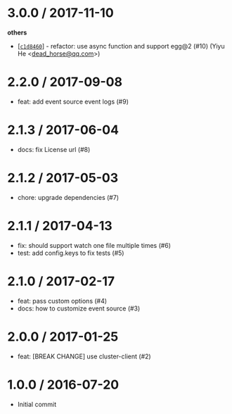 
3.0.0 / 2017-11-10
==================

**others**
  * [[`c1d8460`](http://github.com/eggjs/egg-watcher/commit/c1d846066f1d12ace466bf486412930e789d2e92)] - refactor: use async function and support egg@2 (#10) (Yiyu He <<dead_horse@qq.com>>)

2.2.0 / 2017-09-08
==================

  * feat: add event source event logs (#9)

2.1.3 / 2017-06-04
==================

  * docs: fix License url (#8)

2.1.2 / 2017-05-03
==================

  * chore: upgrade dependencies (#7)

2.1.1 / 2017-04-13
==================

  * fix: should support watch one file multiple times (#6)
  * test: add config.keys to fix tests (#5)

2.1.0 / 2017-02-17
==================

  * feat: pass custom options (#4)
  * docs: how to customize event source (#3)

2.0.0 / 2017-01-25
==================

  * feat: [BREAK CHANGE]  use cluster-client (#2)

1.0.0 / 2016-07-20
==================

  * Initial commit

